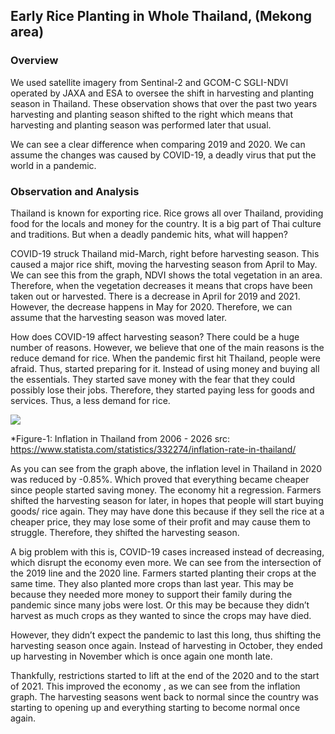 ## Early Rice Planting in Whole Thailand, (Mekong area)

### Overview

We used satellite imagery from Sentinal-2 and GCOM-C SGLI-NDVI operated by JAXA and ESA to oversee the shift in harvesting and planting season in Thailand. These observation shows that over the past two years harvesting and planting season shifted to the right which means that harvesting and planting season was performed later that usual.

We can see a clear difference when comparing 2019 and 2020. We can assume the changes was caused by COVID-19, a deadly virus that put the world in a pandemic. 

### Observation and Analysis

Thailand is known for exporting rice. Rice grows all over Thailand, providing food for the locals and money for the country. It is a big part of Thai culture and traditions. But when a deadly pandemic hits, what will happen?

COVID-19 struck Thailand mid-March, right before harvesting season. This caused a major rice shift, moving the harvesting season from April to May. We can see this from the graph, NDVI shows the total vegetation in an area. Therefore, when the vegetation decreases it means that crops have been taken out or harvested. There is a decrease in April for 2019 and 2021. However, the decrease happens in May for 2020. Therefore, we can assume that the harvesting season was moved later.

How does COVID-19 affect harvesting season? There could be a huge number of reasons. However, we believe that one of the main reasons is the reduce demand for rice. When the pandemic first hit Thailand, people were afraid. Thus, started preparing for it. Instead of using money and buying all the essentials. They started save money with the fear that they could possibly lose their jobs. Therefore, they started paying less for goods and services. Thus, a less demand for rice. 

![](./data/trilateral/TH01-E10e-inflation.png)

*Figure-1: Inflation in Thailand from 2006 - 2026 
src: https://www.statista.com/statistics/332274/inflation-rate-in-thailand/

As you can see from the graph above, the inflation level in Thailand in 2020 was reduced by -0.85%. Which proved that everything became cheaper since people started saving money. The economy hit a regression. Farmers shifted the harvesting season for later, in hopes that people will start buying goods/ rice again. They may have done this because if they sell the rice at a cheaper price, they may lose some of their profit and may cause them to struggle. Therefore, they shifted the harvesting season. 

A big problem with this is, COVID-19 cases increased instead of decreasing, which disrupt the economy even more. We can see from the intersection of the 2019 line and the 2020 line. Farmers started planting their crops at the same time. They also planted more crops than last year. This may be because they needed more money to support their family during the pandemic since many jobs were lost. Or this may be because they didn’t harvest as much crops as they wanted to since the crops may have died.

However, they didn’t expect the pandemic to last this long, thus shifting the harvesting season once again. Instead of harvesting in October, they ended up harvesting in November which is once again one month late.

Thankfully, restrictions started to lift at the end of the 2020 and to the start of 2021. This improved the economy , as we can see from the inflation graph. The harvesting seasons went back to normal since the country was starting to opening up and everything starting to become normal once again.



